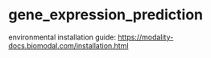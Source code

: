 # gene_expression_prediction

environmental installation guide: https://modality-docs.biomodal.com/installation.html